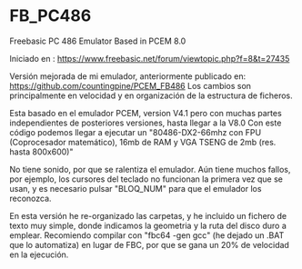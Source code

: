 # FB_PC486
Freebasic PC 486 Emulator Based in PCEM 8.0

Iniciado en : https://www.freebasic.net/forum/viewtopic.php?f=8&t=27435

Versión mejorada de mi emulador, anteriormente publicado en:  https://github.com/countingpine/PCEM_FB486
Los cambios son principalmente en velocidad y en organización de la estructura de ficheros.

Esta basado en el emulador PCEM, version V4.1 pero con muchas partes independientes de posteriores versiones, hasta llegar a la V8.0
Con este código podemos llegar a ejecutar un "80486-DX2-66mhz con FPU (Coprocesador matemático), 16mb de RAM y VGA TSENG de 2mb (res. hasta 800x600)"

No tiene sonido, por que se ralentiza el emulador. Aún tiene muchos fallos, por ejemplo, los cursores del teclado no funcionan la primera vez que se usan, y es necesario pulsar "BLOQ_NUM" para que el emulador los reconozca.

En esta versión he re-organizado las carpetas, y he incluido un fichero de texto muy simple, donde indicamos la geometria y la ruta del disco duro a emplear.
Recomiendo compilar con "fbc64 -gen gcc" (he dejado un .BAT que lo automatiza) en lugar de FBC, por que se gana un 20% de velocidad en la ejecución.

